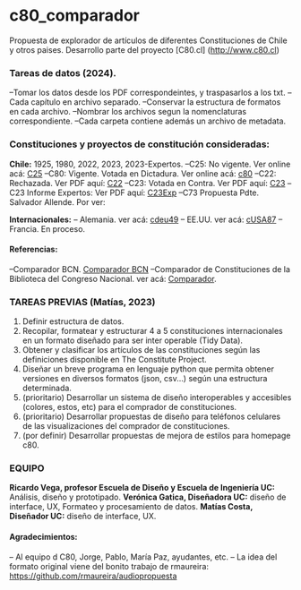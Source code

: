 # c80_comparador

Propuesta de explorador de artículos de diferentes Constituciones de Chile y otros paises. Desarrollo parte del proyecto [C80.cl] (http://www.c80.cl) 


### Tareas de datos (2024).
–Tomar los datos desde los PDF correspondeintes, y traspasarlos a los txt.
–Cada capítulo en archivo separado. 
–Conservar la estructura de formatos en cada archivo.
–Nombrar los archivos segun la nomenclaturas correspondiente. 
–Cada carpeta contiene además un archivo de metadata. 


### Constituciones y proyectos de constitución consideradas:
**Chile:** 1925, 1980, 2022, 2023, 2023-Expertos.
–C25: No vigente. Ver online acá: [C25](https://www.bcn.cl/historiapolitica/constituciones/detalle_constitucion?handle=10221.1/17659)
–C80: Vigente. Votada en Dictadura. Ver online acá: [c80](https://www.bcn.cl/procesoconstituyente/comparadordeconstituciones/constitucion/chl) 
–C22: Rechazada. Ver PDF aquí: [C22](https://www.chileconvencion.cl/wp-content/uploads/2022/07/Texto-Definitivo-CPR-2022-Tapas.pdf)
–C23: Votada en Contra. Ver PDF aquí: [C23](https://www.procesoconstitucional.cl/docs/Propuesta-Nueva-Constitucion.pdf)
–C23 Informe Expertos: Ver PDF aquí: [C23Exp](https://www.procesoconstitucional.cl/wp-content/uploads/2023/08/INFORME-FINAL-COMISION-EXPERTA.pdf)
–C73 Propuesta Pdte. Salvador Allende. Por ver:

**Internacionales:** 
– Alemania. ver acá: [cdeu49](https://www.bcn.cl/procesoconstituyente/comparadordeconstituciones/constitucion/deu)
– EE.UU. ver acá: [cUSA87](https://www.bcn.cl/procesoconstituyente/comparadordeconstituciones/constitucion/usa)
– Francia. En proceso. 



#### Referencias: 
–Comparador BCN. [Comparador BCN](https://www.bcn.cl/comparador/compara)
–Comparador de Constituciones de la Biblioteca del Congreso Nacional. ver acá: [Comparador](https://www.bcn.cl/procesoconstituyente/comparadordeconstituciones/home).


### TAREAS PREVIAS (Matías, 2023)

1. Definir estructura de datos.   
2. Recopilar, formatear y estructurar 4 a 5 constituciones internacionales en un formato diseñado para ser inter operable (Tidy Data). 
3. Obtener y clasificar los artículos de las constituciones según las definiciones disponible en The Constitute Project.
4. Diseñar un breve programa en lenguaje python que permita obtener versiones en diversos formatos (json, csv...) según una estructura determinada.  
5. (prioritario) Desarrollar un sistema de diseño interoperables y accesibles (colores, estos, etc) para el comprador de constituciones.
6. (prioritario) Desarrollar propuestas de diseño para teléfonos celulares de las visualizaciones del comprador de constituciones.
7. (por definir) Desarrollar propuestas de mejora de estilos para homepage c80.  


### EQUIPO

**Ricardo Vega, profesor Escuela de Diseño y Escuela de Ingeniería UC:** Análisis, diseño y prototipado. 
**Verónica Gatica, Diseñadora UC:** diseño de interface, UX, Formateo y procesamiento de datos. 
**Matías Costa, Diseñador UC:** diseño de interface, UX.  


#### Agradecimientos: 
– Al equipo d C80, Jorge, Pablo, María Paz, ayudantes, etc. 
– La idea del formato original viene del bonito trabajo de rmaureira: https://github.com/rmaureira/audiopropuesta

